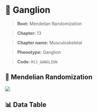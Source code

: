 # 🧪 Ganglion

> **Root:** Mendelian Randomization

> **Chapter:** 13  

> **Chapter name:** Musculoskeletal

> **Phenotype:** Ganglion  

> **Code:** `M13_GANGLION`

## 🧬 Mendelian Randomization  

<img src="/MR/Figures/Forward/M13_GANGLION.png"/>

## 📊 Data Table

<CsvTableMRF src="/MR_Data/Forward/M13_GANGLION.csv"/>
